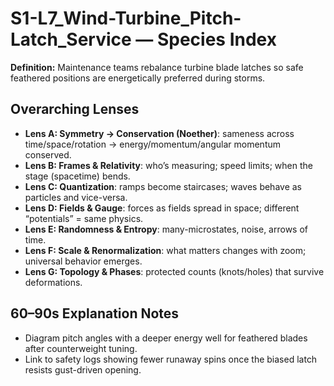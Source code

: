 # S1-L7_Wind-Turbine_Pitch-Latch_Service — Species Index
**Definition:** Maintenance teams rebalance turbine blade latches so safe feathered positions are energetically preferred during storms.

## Overarching Lenses

- **Lens A: Symmetry -> Conservation (Noether)**: sameness across time/space/rotation → energy/momentum/angular momentum conserved.
- **Lens B: Frames & Relativity**: who’s measuring; speed limits; when the stage (spacetime) bends.
- **Lens C: Quantization**: ramps become staircases; waves behave as particles and vice-versa.
- **Lens D: Fields & Gauge**: forces as fields spread in space; different “potentials” = same physics.
- **Lens E: Randomness & Entropy**: many-microstates, noise, arrows of time.
- **Lens F: Scale & Renormalization**: what matters changes with zoom; universal behavior emerges.
- **Lens G: Topology & Phases**: protected counts (knots/holes) that survive deformations.

## 60–90s Explanation Notes
- Diagram pitch angles with a deeper energy well for feathered blades after counterweight tuning.
- Link to safety logs showing fewer runaway spins once the biased latch resists gust-driven opening.
